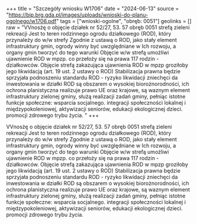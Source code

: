 +++
title = "Szczegóły wniosku W1706"
date = "2024-06-13"
source = "https://bip.brg.gda.pl/images/uploads/wnioski-do-planu-ogolnego/w1706.pdf"
tags = ["wnioski-ogolne", "obręb: 0051"]
geolinks = []
raw = "VVnosżę o objęcie działek nr 52/27, 53. 57 obręb 0051 strefą zieleni  rekreacji Jest to teren rodzinnego ogrodu działkowego (ROD), który przynależy do w/w strefy Zgodnie z ustawą o ROD, jako stały element infrastruktury gmin, ogrody winny być uwzględniane w Ich rozwoju, a organy gmin tworzyć do tego warunki Objęcie w/w strefą umożliwi ujawnienie ROD w mpzp. co przełoży się na prawa 117 rodzin - działkowców. Objęcie strefą zakazująca ujawnienia ROD w mpzp groziłoby jego likwidacją (art. 19 ust. 2 ustawy o ROD) Stabilizacja prawna będzie sprzyjała podnoszeniu standardu ROD - ryzyko likwidacji zniechęci da inwestowania w działki ROD są obszarem o wysokiej biorożnorodności, ich ochrona planistyczna realizuje prawo UE oraz krajowe, są waznym element infrastruktury zielonej gminy, służą realizacji zadań gminy, pełniąc istotne funkcje społeczne: wsparcia socjalnego. integracji społeczności lokalnej i międzypokoleniowej, aktywizacji seniorów, edukacji ekologicznej dzieci. promocji zdrowego trybu życia. "
+++

VVnosżę o objęcie działek nr 52/27, 53. 57 obręb 0051 strefą zieleni  rekreacji Jest to teren
rodzinnego ogrodu działkowego (ROD), który przynależy do w/w strefy Zgodnie z ustawą o ROD, jako stały
element infrastruktury gmin, ogrody winny być uwzględniane w Ich rozwoju, a organy gmin tworzyć do tego
warunki Objęcie w/w strefą umożliwi ujawnienie ROD w mpzp. co przełoży się na prawa 117 rodzin -
działkowców. Objęcie strefą zakazująca ujawnienia ROD w mpzp groziłoby jego likwidacją (art. 19 ust. 2 ustawy
o ROD) Stabilizacja prawna będzie sprzyjała podnoszeniu standardu ROD - ryzyko likwidacji zniechęci da
inwestowania w działki ROD są obszarem o wysokiej biorożnorodności, ich ochrona planistyczna realizuje
prawo UE oraz krajowe, są waznym element infrastruktury zielonej gminy, służą realizacji zadań gminy, pełniąc
istotne funkcje społeczne: wsparcia socjalnego. integracji społeczności lokalnej i międzypokoleniowej,
aktywizacji seniorów, edukacji ekologicznej dzieci. promocji zdrowego trybu życia.



